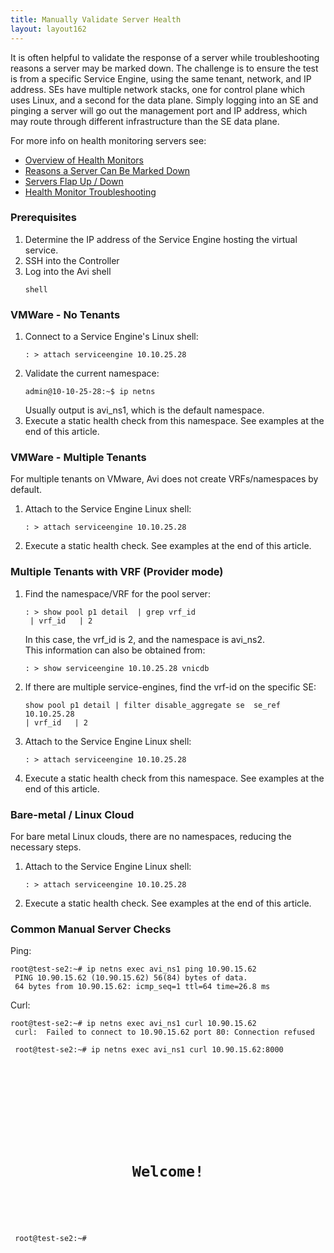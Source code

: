 ```yaml
---
title: Manually Validate Server Health
layout: layout162
---
```

It is often helpful to validate the response of a server while troubleshooting reasons a server may be marked down. The challenge is to ensure the test is from a specific Service Engine, using the same tenant, network, and IP address. SEs have multiple network stacks, one for control plane which uses Linux, and a second for the data plane. Simply logging into an SE and pinging a server will go out the management port and IP address, which may route through different infrastructure than the SE data plane.

For more info on health monitoring servers see:

* <a href="/docs/16.2/overview-of-health-monitors">Overview of Health Monitors</a>
* <a href="/docs/16.2/why-is-a-server-marked-down">Reasons a Server Can Be Marked Down</a>
* <a href="/docs/16.2/servers-flapping-up-down">Servers Flap Up / Down</a>
* <a href="/docs/16.2/health-monitor-troubleshooting">Health Monitor Troubleshooting</a> 

 

### Prerequisites

<ol> 
 <li>Determine the IP address of the Service Engine hosting the virtual service.</li> 
 <li>SSH into the Controller</li> 
 <li>Log into the Avi shell<br> 
  <!-- Crayon Syntax Highlighter v2.7.1 --> <pre><code class="language-lua">shell</code></pre> 
  <!-- [Format Time: 0.0004 seconds] --> </li> 
</ol> 

### VMWare - No Tenants

<ol> 
 <li>Connect to a Service Engine's Linux shell:<br> 
  <!-- Crayon Syntax Highlighter v2.7.1 --> <pre><code class="language-lua">: &gt; attach serviceengine 10.10.25.28</code></pre> 
  <!-- [Format Time: 0.0007 seconds] --> </li> 
 <li>Validate the current namespace:<br> 
  <!-- Crayon Syntax Highlighter v2.7.1 --> <pre><code class="language-lua">admin@10-10-25-28:~$ ip netns</code></pre> 
  <!-- [Format Time: 0.0009 seconds] --> Usually output is avi_ns1, which is the default namespace.</li> 
 <li>Execute a static health check from this namespace. See examples at the end of this article.</li> 
</ol> 

### VMWare - Multiple Tenants

For multiple tenants on VMware, Avi does not create VRFs/namespaces by default.
<ol> 
 <li>Attach to the Service Engine Linux shell:<br> 
  <!-- Crayon Syntax Highlighter v2.7.1 --> <pre><code class="language-lua">: &gt; attach serviceengine 10.10.25.28</code></pre> 
  <!-- [Format Time: 0.0007 seconds] --> </li> 
 <li>Execute a static health check. See examples at the end of this article.</li> 
</ol> 

### Multiple Tenants with VRF (Provider mode)

<ol> 
 <li>Find the namespace/VRF for the pool server:<br> 
  <!-- Crayon Syntax Highlighter v2.7.1 --> <pre><code class="language-lua">: &gt; show pool p1 detail  | grep vrf_id
 | vrf_id   | 2</code></pre> 
  <!-- [Format Time: 0.0013 seconds] --> In this case, the vrf_id is 2, and the namespace is avi_ns2.<br> This information can also be obtained from:<br> 
  <!-- Crayon Syntax Highlighter v2.7.1 --> <pre><code class="language-lua">: &gt; show serviceengine 10.10.25.28 vnicdb</code></pre> 
  <!-- [Format Time: 0.0008 seconds] --> </li> 
 <li>If there are multiple service-engines, find the vrf-id on the specific SE:<br> 
  <!-- Crayon Syntax Highlighter v2.7.1 --> <pre><code class="language-lua">show pool p1 detail | filter disable_aggregate se  se_ref 10.10.25.28
| vrf_id   | 2</code></pre> 
  <!-- [Format Time: 0.0013 seconds] --> </li> 
 <li>Attach to the Service Engine Linux shell:<br> 
  <!-- Crayon Syntax Highlighter v2.7.1 --> <pre><code class="language-lua">: &gt; attach serviceengine 10.10.25.28</code></pre> 
  <!-- [Format Time: 0.0008 seconds] --> </li> 
 <li>Execute a static health check from this namespace. See examples at the end of this article.</li> 
</ol> 

### Bare-metal / Linux Cloud

For bare metal Linux clouds, there are no namespaces, reducing the necessary steps.
<ol> 
 <li>Attach to the Service Engine Linux shell:<br> 
  <!-- Crayon Syntax Highlighter v2.7.1 --> <pre><code class="language-lua">: &gt; attach serviceengine 10.10.25.28</code></pre> 
  <!-- [Format Time: 0.0007 seconds] --> </li> 
 <li>Execute a static health check. See examples at the end of this article.</li> 
</ol> 

### Common Manual Server Checks

Ping:


<pre><code class="language-lua">root@test-se2:~# ip netns exec avi_ns1 ping 10.90.15.62
 PING 10.90.15.62 (10.90.15.62) 56(84) bytes of data.
 64 bytes from 10.90.15.62: icmp_seq=1 ttl=64 time=26.8 ms</code></pre>  Curl: 

<pre><code class="language-lua" bgcolor="white" text="black">root@test-se2:~# ip netns exec avi_ns1 curl 10.90.15.62
 curl:  Failed to connect to 10.90.15.62 port 80: Connection refused

 root@test-se2:~# ip netns exec avi_ns1 curl 10.90.15.62:8000
 
 
 <title>Welcome - Served from port 80!</title>
 
 
 
   
  <center> 
   <h1>Welcome!</h1> 
  </center>
 
 
 root@test-se2:~#</code></pre>  